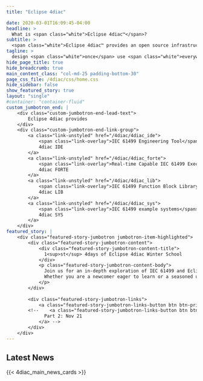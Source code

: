 ```yaml
---
title: "Eclipse 4diac"

date: 2020-03-01T16:09:45-04:00
headline: > 
  What is <span class="white">Eclipse 4diac™</span>?
subtitle: > 
  <span class="white">Eclipse 4diac™ provides an open source infrastructure for <br>distributed industrial process measurement and control systems <br>based on the IEC 61499 standard.</span>
tagline: >
  design <span class="white">once</span> use <span class="white">everywhere</span>
hide_page_title: true
hide_breadcrumb: true
main_content_class: "col-md-25 padding-bottom-30"
page_css_file: /4diac/css/home.css
hide_sidebar: false
show_featured_story: true
layout: "single"
#container: "container-fluid"
custom_jumbotron_end: |
    <div class="custom-jumbotron-end-lead-text">
        Eclipse 4diac provides
    </div>
    <div class="custom-jumbotron-end-link-group">
        <a class="link-unstyled" href="/4diac/4diac_ide">
            <span class="link-overlay">IEC 61499 Engineering Tool</span>
            4diac IDE
        </a>
        <a class="link-unstyled" href="/4diac/4diac_forte">
            <span class="link-overlay">Real-time Capable IEC 61499 Execution Environment</span>
            4diac FORTE
        </a>
        <a class="link-unstyled" href="/4diac/4diac_lib">
            <span class="link-overlay">IEC 61499 Function Block Library</span>
            4diac LIB
        </a>
        <a class="link-unstyled" href="/4diac/4diac_sys">
            <span class="link-overlay">IEC 61499 example systems</span>
            4diac SYS
        </a>
    </div>
featured_story: |
    <div class="featured-story-jumbotron jumbotron-item-highlighted">
        <div class="featured-story-jumbotron-content">
            <div class="featured-story-jumbotron-content-title">
              1<sup>st</sup> 4days of Eclipse 4diac Winter School
            </div>
            <p class="featured-story-jumbotron-content-body">
              Join us for an in-depth exploration of IEC 61499 and Eclipse 4diac. 
              Whether you are a newcomer eager to learn or a seasoned user looking to deepen your knowledge, this event is designed for every one of you.
            </p>
        </div>
    
        <div class="featured-story-jumbotron-links">
            <a class="featured-story-jumbotron-links-button btn btn-primary" href="./events/4diacwinterschool">Learn More</a>
        <!--    <a class="featured-story-jumbotron-links-button btn btn-primary" href="https://eclipse.zoom.us/meeting/register/tZMsfumsrD8rEt3ZLGzwwTfUJNj9r2YS9UkH#/registration">
              Part 2: Nov 21
            </a> -->
        </div>
    </div>
---
```


 
## Latest News
{{< 4diac_main_news_cards >}}
